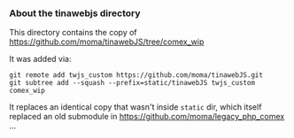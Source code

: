 ### About the tinawebjs directory

This directory contains the copy of
https://github.com/moma/tinawebJS/tree/comex_wip

It was added via:
```
git remote add twjs_custom https://github.com/moma/tinawebJS.git
git subtree add --squash --prefix=static/tinawebJS twjs_custom comex_wip
```

It replaces an identical copy that wasn't inside `static` dir, which itself replaced an old submodule in https://github.com/moma/legacy_php_comex ...
